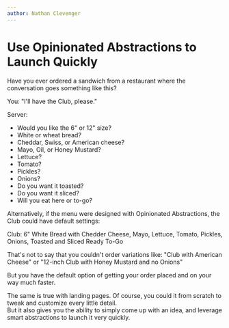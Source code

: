 ```yaml
---
author: Nathan Clevenger
---
```


# Use Opinionated Abstractions to Launch Quickly

Have you ever ordered a sandwich from a restaurant where the conversation goes something like this?

You: "I'll have the Club, please."

Server: 
- Would you like the 6" or 12" size?
- White or wheat bread?
- Cheddar, Swiss, or American cheese?
- Mayo, Oil, or Honey Mustard?
- Lettuce?
- Tomato?
- Pickles?
- Onions?
- Do you want it toasted?
- Do you want it sliced?
- Will you eat here or to-go?

Alternatively, if the menu were designed with Opinionated Abstractions, the Club could have default settings:

Club: 6" White Bread with Chedder Cheese, Mayo, Lettuce, Tomato, Pickles, Onions, Toasted and Sliced Ready To-Go

That's not to say that you couldn't order variations like: "Club with American Cheese" or "12-inch Club with Honey Mustard and no Onions"

But you have the default option of getting your order placed and on your way much faster.

The same is true with landing pages.  Of course, you could it from scratch to tweak and customize every little detail.  
But it also gives you the ability to simply come up with an idea, and leverage smart abstractions to launch it very quickly.
